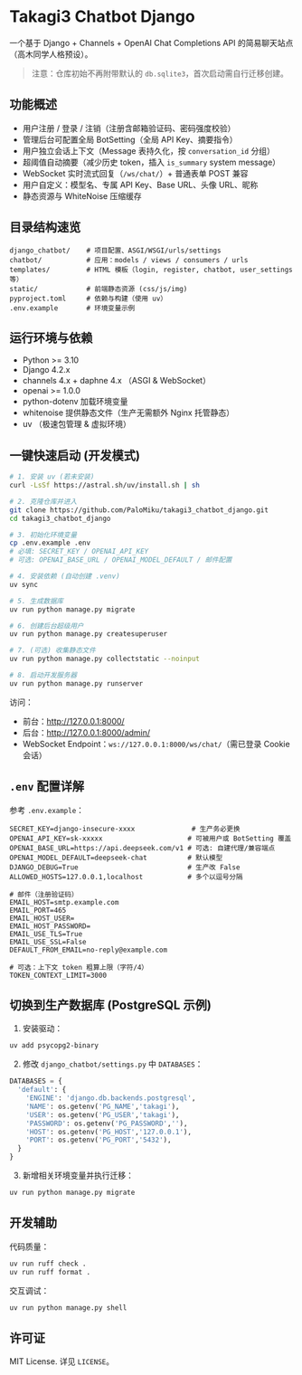 # Takagi3 Chatbot Django

一个基于 Django + Channels + OpenAI Chat Completions API 的简易聊天站点（高木同学人格预设）。

> 注意：仓库初始不再附带默认的 `db.sqlite3`，首次启动需自行迁移创建。

## 功能概述
* 用户注册 / 登录 / 注销（注册含邮箱验证码、密码强度校验）
* 管理后台可配置全局 BotSetting（全局 API Key、摘要指令）
* 用户独立会话上下文（Message 表持久化，按 `conversation_id` 分组）
* 超阈值自动摘要（减少历史 token，插入 `is_summary` system message）
* WebSocket 实时流式回复（`/ws/chat/`）+ 普通表单 POST 兼容
* 用户自定义：模型名、专属 API Key、Base URL、头像 URL、昵称
* 静态资源与 WhiteNoise 压缩缓存

## 目录结构速览
```
django_chatbot/    # 项目配置、ASGI/WSGI/urls/settings
chatbot/           # 应用：models / views / consumers / urls
templates/         # HTML 模板（login, register, chatbot, user_settings 等）
static/            # 前端静态资源 (css/js/img)
pyproject.toml     # 依赖与构建（使用 uv）
.env.example       # 环境变量示例
```

## 运行环境与依赖
* Python >= 3.10
* Django 4.2.x
* channels 4.x + daphne 4.x （ASGI & WebSocket）
* openai >= 1.0.0
* python-dotenv 加载环境变量
* whitenoise 提供静态文件（生产无需额外 Nginx 托管静态）
* uv （极速包管理 & 虚拟环境）

## 一键快速启动 (开发模式)
```bash
# 1. 安装 uv (若未安装)
curl -LsSf https://astral.sh/uv/install.sh | sh

# 2. 克隆仓库并进入
git clone https://github.com/PaloMiku/takagi3_chatbot_django.git
cd takagi3_chatbot_django

# 3. 初始化环境变量
cp .env.example .env
# 必填: SECRET_KEY / OPENAI_API_KEY
# 可选: OPENAI_BASE_URL / OPENAI_MODEL_DEFAULT / 邮件配置

# 4. 安装依赖 (自动创建 .venv)
uv sync

# 5. 生成数据库
uv run python manage.py migrate

# 6. 创建后台超级用户
uv run python manage.py createsuperuser

# 7. (可选) 收集静态文件
uv run python manage.py collectstatic --noinput

# 8. 启动开发服务器
uv run python manage.py runserver

```
访问：
* 前台：http://127.0.0.1:8000/
* 后台：http://127.0.0.1:8000/admin/
* WebSocket Endpoint：`ws://127.0.0.1:8000/ws/chat/`（需已登录 Cookie 会话）

## `.env` 配置详解
参考 `.env.example`：
```
SECRET_KEY=django-insecure-xxxx              # 生产务必更换
OPENAI_API_KEY=sk-xxxxx                     # 可被用户或 BotSetting 覆盖
OPENAI_BASE_URL=https://api.deepseek.com/v1 # 可选: 自建代理/兼容端点
OPENAI_MODEL_DEFAULT=deepseek-chat          # 默认模型
DJANGO_DEBUG=True                           # 生产改 False
ALLOWED_HOSTS=127.0.0.1,localhost           # 多个以逗号分隔

# 邮件（注册验证码）
EMAIL_HOST=smtp.example.com
EMAIL_PORT=465
EMAIL_HOST_USER=
EMAIL_HOST_PASSWORD=
EMAIL_USE_TLS=True
EMAIL_USE_SSL=False
DEFAULT_FROM_EMAIL=no-reply@example.com

# 可选：上下文 token 粗算上限（字符/4）
TOKEN_CONTEXT_LIMIT=3000
```

## 切换到生产数据库 (PostgreSQL 示例)
1. 安装驱动：
```bash
uv add psycopg2-binary
```
2. 修改 `django_chatbot/settings.py` 中 `DATABASES`：
```python
DATABASES = {
  'default': {
    'ENGINE': 'django.db.backends.postgresql',
    'NAME': os.getenv('PG_NAME','takagi'),
    'USER': os.getenv('PG_USER','takagi'),
    'PASSWORD': os.getenv('PG_PASSWORD',''),
    'HOST': os.getenv('PG_HOST','127.0.0.1'),
    'PORT': os.getenv('PG_PORT','5432'),
  }
}
```
3. 新增相关环境变量并执行迁移：
```bash
uv run python manage.py migrate
```

## 开发辅助
代码质量：
```bash
uv run ruff check .
uv run ruff format .
```
交互调试：
```bash
uv run python manage.py shell
```

## 许可证
MIT License. 详见 `LICENSE`。
